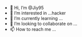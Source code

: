 - 👋 Hi, I’m @Jiy95
- 👀 I’m interested in ...hacker
- 🌱 I’m currently learning ...
- 💞️ I’m looking to collaborate on ...
- 📫 How to reach me ...

<!---
Jiy95/Jiy95 is a ✨ special ✨ repository because its `README.md` (this file) appears on your GitHub profile.
You can click the Preview link to take a look at your changes.
--->
